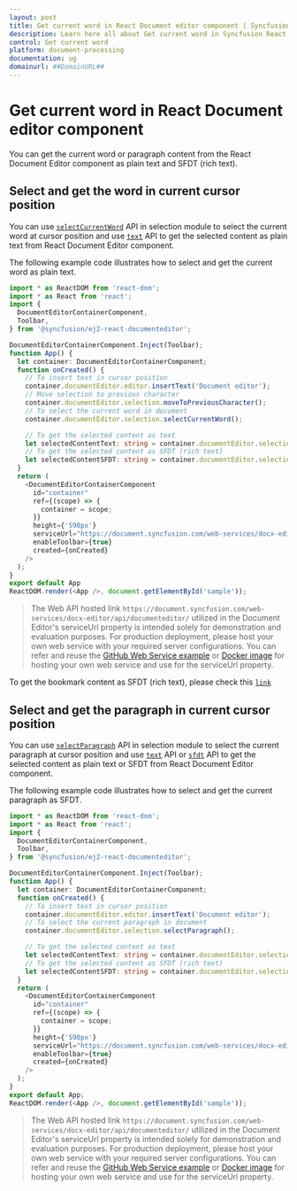 ```yaml
---
layout: post
title: Get current word in React Document editor component | Syncfusion
description: Learn here all about Get current word in Syncfusion React Document editor component of Syncfusion Essential JS 2 and more.
control: Get current word 
platform: document-processing
documentation: ug
domainurl: ##DomainURL##
---
```


# Get current word in React Document editor component

You can get the current word or paragraph content from the React Document Editor component as plain text and SFDT (rich text).

## Select and get the word in current cursor position

You can use [`selectCurrentWord`](https://ej2.syncfusion.com/react/documentation/api/document-editor/selection#selectcurrentword) API in selection module to select the current word at cursor position and use [`text`](https://ej2.syncfusion.com/react/documentation/api/document-editor/selection#text-code-classlanguage-textstringcode) API to get the selected content as plain text from React Document Editor component.

The following example code illustrates how to select and get the current word as plain text.

```ts
import * as ReactDOM from 'react-dom';
import * as React from 'react';
import {
  DocumentEditorContainerComponent,
  Toolbar,
} from '@syncfusion/ej2-react-documenteditor';

DocumentEditorContainerComponent.Inject(Toolbar);
function App() {
  let container: DocumentEditorContainerComponent;
  function onCreated() {
    // To insert text in cursor position
    container.documentEditor.editor.insertText('Document editor');
    // Move selection to previous character
    container.documentEditor.selection.moveToPreviousCharacter();
    // To select the current word in document
    container.documentEditor.selection.selectCurrentWord();

    // To get the selected content as text
    let selectedContentText: string = container.documentEditor.selection.text;
    // To get the selected content as SFDT (rich text)
    let selectedContentSFDT: string = container.documentEditor.selection.sfdt;
  }
  return (
    <DocumentEditorContainerComponent
      id="container"
      ref={(scope) => {
        container = scope;
      }}
      height={'590px'}
      serviceUrl="https://document.syncfusion.com/web-services/docx-editor/api/documenteditor/"
      enableToolbar={true}
      created={onCreated}
    />
  );
}
export default App
ReactDOM.render(<App />, document.getElementById('sample'));

```

> The Web API hosted link `https://document.syncfusion.com/web-services/docx-editor/api/documenteditor/` utilized in the Document Editor's serviceUrl property is intended solely for demonstration and evaluation purposes. For production deployment, please host your own web service with your required server configurations. You can refer and reuse the [GitHub Web Service example](https://github.com/SyncfusionExamples/EJ2-DocumentEditor-WebServices) or [Docker image](https://hub.docker.com/r/syncfusion/word-processor-server) for hosting your own web service and use for the serviceUrl property.

To get the bookmark content as SFDT (rich text), please check this [`link`](./get-the-selected-content#get-the-selected-content-as-sfdt-rich-text)

## Select and get the paragraph in current cursor position

You can use [`selectParagraph`](https://ej2.syncfusion.com/react/documentation/api/document-editor/selection#selectparagraph) API in selection module to select the current paragraph at cursor position and use [`text`](https://ej2.syncfusion.com/react/documentation/api/document-editor/selection#text-code-classlanguage-textstringcode) API or [`sfdt`](https://ej2.syncfusion.com/react/documentation/api/document-editor/selection#sfdt-code-classlanguage-textstringcode) API to get the selected content as plain text or SFDT from React Document Editor component.

The following example code illustrates how to select and get the current paragraph as SFDT.

```ts
import * as ReactDOM from 'react-dom';
import * as React from 'react';
import {
  DocumentEditorContainerComponent,
  Toolbar,
} from '@syncfusion/ej2-react-documenteditor';

DocumentEditorContainerComponent.Inject(Toolbar);
function App() {
  let container: DocumentEditorContainerComponent;
  function onCreated() {
    // To insert text in cursor position
    container.documentEditor.editor.insertText('Document editor');
    // To select the current paragraph in document
    container.documentEditor.selection.selectParagraph();

    // To get the selected content as text
    let selectedContentText: string = container.documentEditor.selection.text;
    // To get the selected content as SFDT (rich text)
    let selectedContentSFDT: string = container.documentEditor.selection.sfdt;
  }
  return (
    <DocumentEditorContainerComponent
      id="container"
      ref={(scope) => {
        container = scope;
      }}
      height={'590px'}
      serviceUrl="https://document.syncfusion.com/web-services/docx-editor/api/documenteditor/"
      enableToolbar={true}
      created={onCreated}
    />
  );
}
export default App;
ReactDOM.render(<App />, document.getElementById('sample'));
```

> The Web API hosted link `https://document.syncfusion.com/web-services/docx-editor/api/documenteditor/` utilized in the Document Editor's serviceUrl property is intended solely for demonstration and evaluation purposes. For production deployment, please host your own web service with your required server configurations. You can refer and reuse the [GitHub Web Service example](https://github.com/SyncfusionExamples/EJ2-DocumentEditor-WebServices) or [Docker image](https://hub.docker.com/r/syncfusion/word-processor-server) for hosting your own web service and use for the serviceUrl property.

